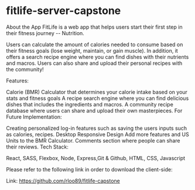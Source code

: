 # fitlife-server-capstone

About the App
FitLife is a web app that helps users start their first step in their fitness journey -- Nutrition.

Users can calculate the amount of calories needed to consume based on their fitness goals (lose weight, maintain, or gain muscle). In addition, it offers a search recipe engine where you can find dishes with their nutrients and macros. Users can also share and upload their personal recipes with the community!

Features:

Calorie (BMR) Calculator that determines your calorie intake based on your stats and fitness goals
A recipe search engine where you can find delicious dishes that includes the ingredients and macros.
A community recipe database where users can share and upload their own masterpieces.
For Future Implementation:

Creating personalized log-in features such as saving the users inputs such as calories, recipes.
Desktop Responsive Design
Add more features and US Units to the BMR Calculator.
Comments section where people can share their reviews.
Tech Stack:

React, SASS, Flexbox, Node, Express,Git & Github, HTML, CSS, Javascript

Please refer to the following link in order to download the client-side:

Link: https://github.com/rloo89/fitlife-capstone
